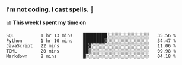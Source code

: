 ### I'm not coding. I cast spells. 🎩

📊 **This week I spent my time on**
<!--START_SECTION:waka-->
```text
SQL          1 hr 13 mins    █████████░░░░░░░░░░░░░░░░   35.56 % 
Python       1 hr 10 mins    ████████▓░░░░░░░░░░░░░░░░   34.47 % 
JavaScript   22 mins         ██▓░░░░░░░░░░░░░░░░░░░░░░   11.06 % 
TOML         20 mins         ██▒░░░░░░░░░░░░░░░░░░░░░░   09.98 % 
Markdown     8 mins          █░░░░░░░░░░░░░░░░░░░░░░░░   04.18 % 
```
<!--END_SECTION:waka-->
